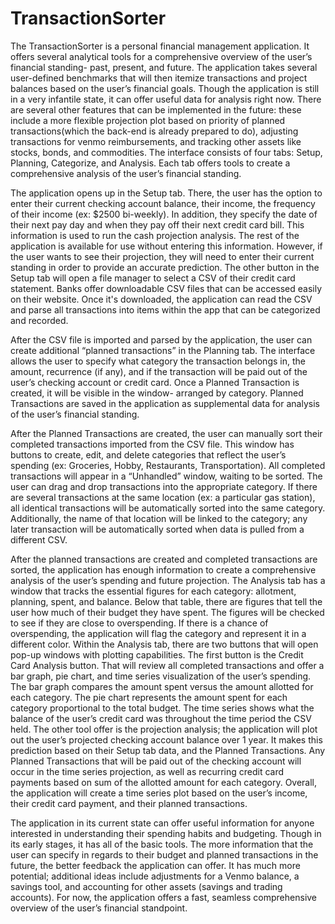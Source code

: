 # TransactionSorter

The TransactionSorter is a personal financial management application. It offers several 
analytical tools for a comprehensive overview of the user’s financial standing- past, present,
and future. The application takes several user-defined benchmarks that will then itemize
transactions and project balances based on the user’s financial goals. Though the application
is still in a very infantile state, it can offer useful data for analysis right now. There are
several other features that can be implemented in the future: these include a more flexible
projection plot based on priority of planned transactions(which the back-end is already prepared
to do), adjusting transactions for venmo reimbursements, and tracking other assets like stocks,
bonds, and commodities. The interface consists of four tabs: Setup, Planning, Categorize, and
Analysis. Each tab offers tools to create a comprehensive analysis of the user’s financial 
standing.


The application opens up in the Setup tab. There, the user has the option to enter their 
current checking account balance, their income, the frequency of their income (ex: $2500 
bi-weekly). In addition, they specify the date of their next pay day and when they pay 
off their next credit card bill. This information is used to run the cash projection 
analysis. The rest of the application is available for use without entering this 
information. However, if the user wants to see their projection, they will need to enter
their current standing in order to provide an accurate prediction. The other button in 
the Setup tab will open a file manager to select a CSV of their credit card statement.
Banks offer downloadable CSV files that can be accessed easily on their website. Once
it's downloaded, the application can read the CSV and parse all transactions into 
items within the app that can be categorized and recorded. 

  
After the CSV file is imported and parsed by the application, the user can create additional
“planned transactions” in the Planning tab. The interface allows the user to specify what 
category the transaction belongs in, the amount, recurrence (if any), and if the 
transaction will be paid out of the user’s checking account or credit card. Once a Planned 
Transaction is created, it will be visible in the window- arranged by category. Planned 
Transactions are saved in the application as supplemental data for analysis of the user’s 
financial standing. 

  
After the Planned Transactions are created, the user can manually sort their completed 
transactions imported from the CSV file. This window has buttons to create, edit, and delete 
categories that reflect the user’s spending (ex: Groceries, Hobby, Restaurants, 
Transportation). All completed transactions will appear in a “Unhandled” window, waiting 
to be sorted. The user can drag and drop transactions into the appropriate category. If 
there are several transactions at the same location (ex: a particular gas station), all 
identical transactions will be automatically sorted into the same category. 
Additionally, the name of that location will be linked to the category; any later 
transaction will be automatically sorted when data is pulled from a different CSV. 

  
After the planned transactions are created and completed transactions are sorted, the 
application has enough information to create a comprehensive analysis of the user’s spending 
and future projection. The Analysis tab has a window that tracks the essential figures for 
each category: allotment, planning, spent, and balance. Below that table, there are figures 
that tell the user how much of their budget they have spent. The figures will be checked to 
see if they are close to overspending. If there is a chance of overspending, the application
will flag the category and represent it in a different color. Within the Analysis tab, there 
are two buttons that will open pop-up windows with plotting capabilities. The first button 
is the Credit Card Analysis button. That will review all completed transactions and offer a 
bar graph, pie chart, and time series visualization of the user’s spending. The bar graph 
compares the amount spent versus the amount allotted for each category. The pie chart 
represents the amount spent for each category proportional to the total budget. The time 
series shows what the balance of the user’s credit card was throughout the time period the 
CSV held. The other tool offer is the projection analysis; the application will plot out the
user’s projected checking account balance over 1 year. It makes this prediction based on 
their Setup tab data, and the Planned Transactions. Any Planned Transactions that will be 
paid out of the checking account will occur in the time series projection, as well as 
recurring credit card payments based on sum of the allotted amount for each category. 
Overall, the application will create a time series plot based on the user’s income, their 
credit card payment, and their planned transactions. 

  
The application in its current state can offer useful information for anyone interested in 
understanding their spending habits and budgeting. Though in its early stages, it has all of 
the basic tools. The more information that the user can specify in regards to their budget 
and planned transactions in the future, the better feedback the application can offer. It 
has much more potential; additional ideas include adjustments for a Venmo balance, a savings
tool, and accounting for other assets (savings and trading accounts). For now, the 
application offers a fast, seamless comprehensive overview of the user’s financial 
standpoint.



